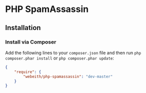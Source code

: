 PHP SpamAssassin
=====
## Installation

### Install via Composer

Add the following lines to your `composer.json` file and then run `php composer.phar install` or `php composer.phar update`:

```json
{
    "require": {
        "webeith/php-spamassassin": "dev-master"
    }
}
```

